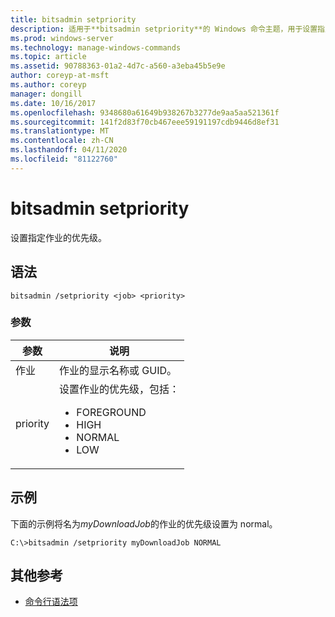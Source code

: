 ```yaml
---
title: bitsadmin setpriority
description: 适用于**bitsadmin setpriority**的 Windows 命令主题，用于设置指定作业的优先级。
ms.prod: windows-server
ms.technology: manage-windows-commands
ms.topic: article
ms.assetid: 90788363-01a2-4d7c-a560-a3eba45b5e9e
author: coreyp-at-msft
ms.author: coreyp
manager: dongill
ms.date: 10/16/2017
ms.openlocfilehash: 9348680a61649b938267b3277de9aa5aa521361f
ms.sourcegitcommit: 141f2d83f70cb467eee59191197cdb9446d8ef31
ms.translationtype: MT
ms.contentlocale: zh-CN
ms.lasthandoff: 04/11/2020
ms.locfileid: "81122760"
---
```

# <a name="bitsadmin-setpriority"></a>bitsadmin setpriority

设置指定作业的优先级。

## <a name="syntax"></a>语法

```
bitsadmin /setpriority <job> <priority>
```

### <a name="parameters"></a>参数

| 参数 | 说明 |
| --------- | ----------- |
| 作业 | 作业的显示名称或 GUID。 |
| priority | 设置作业的优先级，包括：<ul><li>FOREGROUND</li><li>HIGH</li><li>NORMAL</li><li>LOW</li></ul> |

## <a name="examples"></a>示例

下面的示例将名为*myDownloadJob*的作业的优先级设置为 normal。

```
C:\>bitsadmin /setpriority myDownloadJob NORMAL
```

## <a name="additional-references"></a>其他参考

- [命令行语法项](command-line-syntax-key.md)